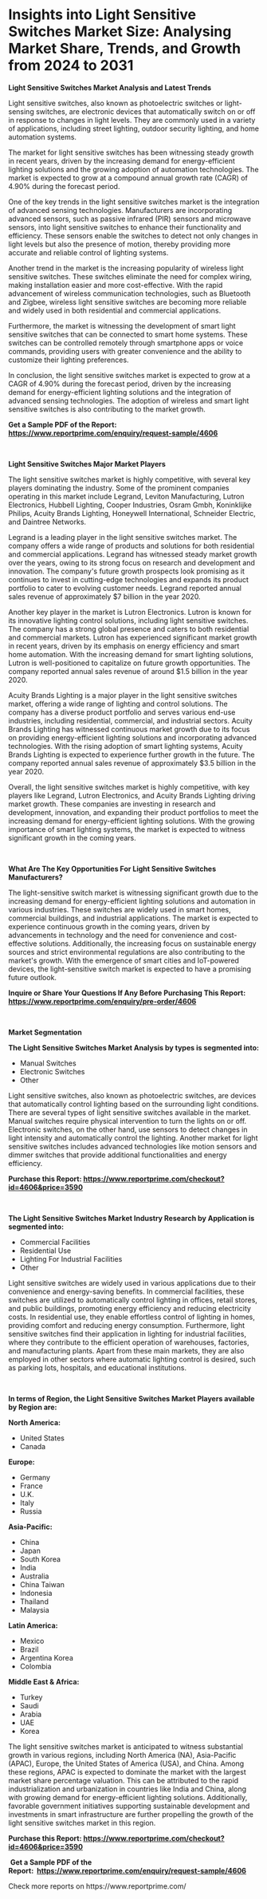 <p><h1>Insights into Light Sensitive Switches Market Size: Analysing Market Share, Trends, and Growth from 2024 to 2031</h1></p><p><strong>Light Sensitive Switches Market Analysis and Latest Trends</strong></p>
<p><p>Light sensitive switches, also known as photoelectric switches or light-sensing switches, are electronic devices that automatically switch on or off in response to changes in light levels. They are commonly used in a variety of applications, including street lighting, outdoor security lighting, and home automation systems.</p><p>The market for light sensitive switches has been witnessing steady growth in recent years, driven by the increasing demand for energy-efficient lighting solutions and the growing adoption of automation technologies. The market is expected to grow at a compound annual growth rate (CAGR) of 4.90% during the forecast period.</p><p>One of the key trends in the light sensitive switches market is the integration of advanced sensing technologies. Manufacturers are incorporating advanced sensors, such as passive infrared (PIR) sensors and microwave sensors, into light sensitive switches to enhance their functionality and efficiency. These sensors enable the switches to detect not only changes in light levels but also the presence of motion, thereby providing more accurate and reliable control of lighting systems.</p><p>Another trend in the market is the increasing popularity of wireless light sensitive switches. These switches eliminate the need for complex wiring, making installation easier and more cost-effective. With the rapid advancement of wireless communication technologies, such as Bluetooth and Zigbee, wireless light sensitive switches are becoming more reliable and widely used in both residential and commercial applications.</p><p>Furthermore, the market is witnessing the development of smart light sensitive switches that can be connected to smart home systems. These switches can be controlled remotely through smartphone apps or voice commands, providing users with greater convenience and the ability to customize their lighting preferences.</p><p>In conclusion, the light sensitive switches market is expected to grow at a CAGR of 4.90% during the forecast period, driven by the increasing demand for energy-efficient lighting solutions and the integration of advanced sensing technologies. The adoption of wireless and smart light sensitive switches is also contributing to the market growth.</p></p>
<p><strong>Get a Sample PDF of the Report:&nbsp; <a href="https://www.reportprime.com/enquiry/request-sample/4606">https://www.reportprime.com/enquiry/request-sample/4606</a></strong></p>
<p>&nbsp;</p>
<p><strong>Light Sensitive Switches Major Market Players</strong></p>
<p><p>The light sensitive switches market is highly competitive, with several key players dominating the industry. Some of the prominent companies operating in this market include Legrand, Leviton Manufacturing, Lutron Electronics, Hubbell Lighting, Cooper Industries, Osram Gmbh, Koninklijke Philips, Acuity Brands Lighting, Honeywell International, Schneider Electric, and Daintree Networks.</p><p>Legrand is a leading player in the light sensitive switches market. The company offers a wide range of products and solutions for both residential and commercial applications. Legrand has witnessed steady market growth over the years, owing to its strong focus on research and development and innovation. The company's future growth prospects look promising as it continues to invest in cutting-edge technologies and expands its product portfolio to cater to evolving customer needs. Legrand reported annual sales revenue of approximately $7 billion in the year 2020.</p><p>Another key player in the market is Lutron Electronics. Lutron is known for its innovative lighting control solutions, including light sensitive switches. The company has a strong global presence and caters to both residential and commercial markets. Lutron has experienced significant market growth in recent years, driven by its emphasis on energy efficiency and smart home automation. With the increasing demand for smart lighting solutions, Lutron is well-positioned to capitalize on future growth opportunities. The company reported annual sales revenue of around $1.5 billion in the year 2020.</p><p>Acuity Brands Lighting is a major player in the light sensitive switches market, offering a wide range of lighting and control solutions. The company has a diverse product portfolio and serves various end-use industries, including residential, commercial, and industrial sectors. Acuity Brands Lighting has witnessed continuous market growth due to its focus on providing energy-efficient lighting solutions and incorporating advanced technologies. With the rising adoption of smart lighting systems, Acuity Brands Lighting is expected to experience further growth in the future. The company reported annual sales revenue of approximately $3.5 billion in the year 2020.</p><p>Overall, the light sensitive switches market is highly competitive, with key players like Legrand, Lutron Electronics, and Acuity Brands Lighting driving market growth. These companies are investing in research and development, innovation, and expanding their product portfolios to meet the increasing demand for energy-efficient lighting solutions. With the growing importance of smart lighting systems, the market is expected to witness significant growth in the coming years.</p></p>
<p>&nbsp;</p>
<p><strong>What Are The Key Opportunities For Light Sensitive Switches Manufacturers?</strong></p>
<p><p>The light-sensitive switch market is witnessing significant growth due to the increasing demand for energy-efficient lighting solutions and automation in various industries. These switches are widely used in smart homes, commercial buildings, and industrial applications. The market is expected to experience continuous growth in the coming years, driven by advancements in technology and the need for convenience and cost-effective solutions. Additionally, the increasing focus on sustainable energy sources and strict environmental regulations are also contributing to the market's growth. With the emergence of smart cities and IoT-powered devices, the light-sensitive switch market is expected to have a promising future outlook.</p></p>
<p><strong>Inquire or Share Your Questions If Any Before Purchasing This Report: <a href="https://www.reportprime.com/enquiry/pre-order/4606">https://www.reportprime.com/enquiry/pre-order/4606</a></strong></p>
<p>&nbsp;</p>
<p><strong>Market Segmentation</strong></p>
<p><strong>The Light Sensitive Switches Market Analysis by types is segmented into:</strong></p>
<p><ul><li>Manual Switches</li><li>Electronic Switches</li><li>Other</li></ul></p>
<p><p>Light sensitive switches, also known as photoelectric switches, are devices that automatically control lighting based on the surrounding light conditions. There are several types of light sensitive switches available in the market. Manual switches require physical intervention to turn the lights on or off. Electronic switches, on the other hand, use sensors to detect changes in light intensity and automatically control the lighting. Another market for light sensitive switches includes advanced technologies like motion sensors and dimmer switches that provide additional functionalities and energy efficiency.</p></p>
<p><strong>Purchase this Report:&nbsp;<a href="https://www.reportprime.com/checkout?id=4606&price=3590">https://www.reportprime.com/checkout?id=4606&price=3590</a></strong></p>
<p>&nbsp;</p>
<p><strong>The Light Sensitive Switches Market Industry Research by Application is segmented into:</strong></p>
<p><ul><li>Commercial Facilities</li><li>Residential Use</li><li>Lighting For Industrial Facilities</li><li>Other</li></ul></p>
<p><p>Light sensitive switches are widely used in various applications due to their convenience and energy-saving benefits. In commercial facilities, these switches are utilized to automatically control lighting in offices, retail stores, and public buildings, promoting energy efficiency and reducing electricity costs. In residential use, they enable effortless control of lighting in homes, providing comfort and reducing energy consumption. Furthermore, light sensitive switches find their application in lighting for industrial facilities, where they contribute to the efficient operation of warehouses, factories, and manufacturing plants. Apart from these main markets, they are also employed in other sectors where automatic lighting control is desired, such as parking lots, hospitals, and educational institutions.</p></p>
<p>&nbsp;</p>
<p><strong>In terms of Region, the Light Sensitive Switches Market Players available by Region are:</strong></p>
<p>
    <p> <strong> North America: </strong>
        <ul>
            <li>United States</li>
            <li>Canada</li>
        </ul>
        </p> 
    <p> <strong> Europe: </strong>
        <ul>
            <li>Germany</li>
            <li>France</li>
            <li>U.K.</li>
            <li>Italy</li>
            <li>Russia</li>
        </ul>
        </p> 
    <p> <strong> Asia-Pacific: </strong>
        <ul>
            <li>China</li>
            <li>Japan</li>
            <li>South Korea</li>
            <li>India</li>
            <li>Australia</li>
            <li>China Taiwan</li>
            <li>Indonesia</li>
            <li>Thailand</li>
            <li>Malaysia</li>
        </ul>
        </p> 
    <p> <strong> Latin America: </strong>
        <ul>
            <li>Mexico</li>
            <li>Brazil</li>
            <li>Argentina Korea</li>
            <li>Colombia</li>
        </ul>
        </p> 
    <p> <strong> Middle East & Africa: </strong>
        <ul>
            <li>Turkey</li>
            <li>Saudi</li>
            <li>Arabia</li>
            <li>UAE</li>
            <li>Korea</li>
        </ul>
    </p>
    </p>
<p><p>The light sensitive switches market is anticipated to witness substantial growth in various regions, including North America (NA), Asia-Pacific (APAC), Europe, the United States of America (USA), and China. Among these regions, APAC is expected to dominate the market with the largest market share percentage valuation. This can be attributed to the rapid industrialization and urbanization in countries like India and China, along with growing demand for energy-efficient lighting solutions. Additionally, favorable government initiatives supporting sustainable development and investments in smart infrastructure are further propelling the growth of the light sensitive switches market in this region.</p></p>
<p><strong>Purchase this Report: <a href="https://www.reportprime.com/checkout?id=4606&price=3590">https://www.reportprime.com/checkout?id=4606&price=3590</a></strong></p>
<p>&nbsp;<strong>Get a Sample PDF of the Report:&nbsp;&nbsp;<a href="https://www.reportprime.com/enquiry/request-sample/4606">https://www.reportprime.com/enquiry/request-sample/4606</a></strong></p>
<p><strong></strong></p>
<p>Check more reports on https://www.reportprime.com/</p>